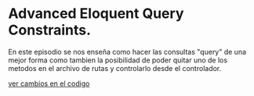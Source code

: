 
# Advanced Eloquent Query Constraints.

En este episodio se nos enseña como hacer las consultas "query" de una mejor forma como tambien la posibilidad de poder quitar uno de los metodos en el archivo de rutas y controlarlo desde el controlador.

[ver cambios en el codigo]()